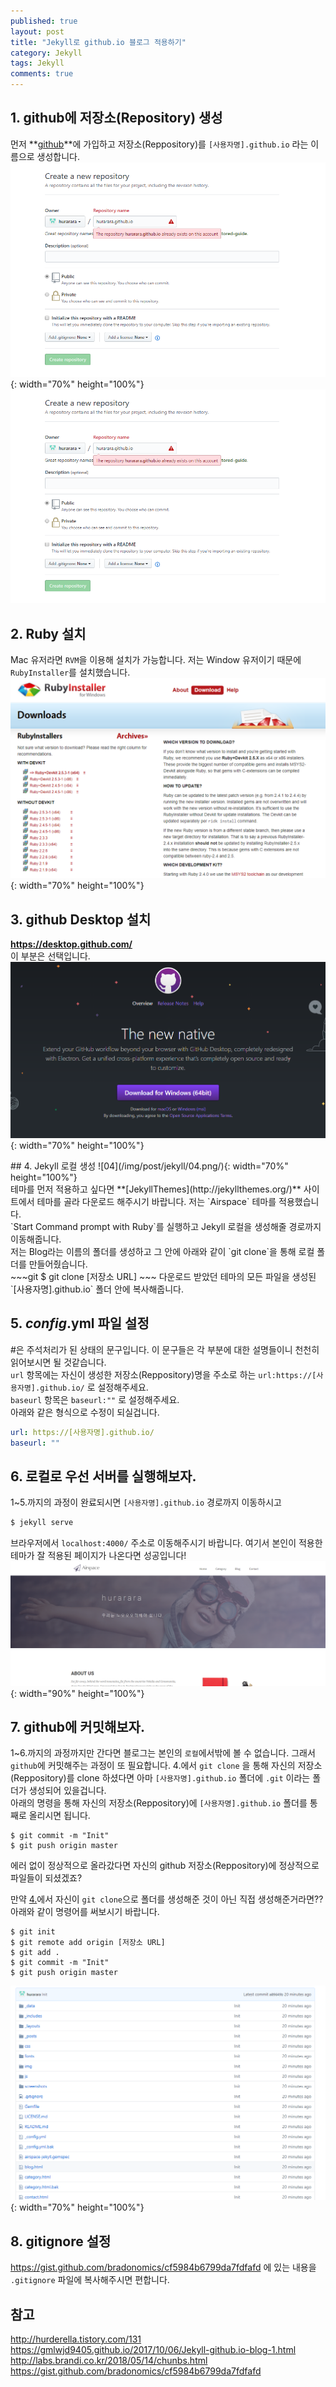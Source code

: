 ```yaml
---
published: true
layout: post
title: "Jekyll로 github.io 블로그 적용하기"
category: Jekyll
tags: Jekyll
comments: true
---
```


## 1. github에 저장소(Repository) 생성
먼저 **[github](https://github.com/)**에 가입하고 저장소(Reppository)를 `[사용자명].github.io` 라는 이름으로 생성합니다.
![01](/img/post/jekyll/01.png/){: width="70%" height="100%"}
<img src="/img/post/jekyll/01.png/" style="width=70%; height=100%;" />

## 2. Ruby 설치
Mac 유저라면 `RVM`을 이용해 설치가 가능합니다.
저는 Window 유저이기 때문에 `RubyInstaller`를 설치했습니다.
![02](/img/post/jekyll/02.png/){: width="70%" height="100%"}

## 3. github Desktop 설치
**<https://desktop.github.com/>** <br/>
이 부분은 선택입니다. <br/>
![03](/img/post/jekyll/03.png/){: width="70%" height="100%"}

<a id="4"/>
## 4. Jekyll 로컬 생성
![04](/img/post/jekyll/04.png/){: width="70%" height="100%"} <br/>
테마를 먼저 적용하고 싶다면 **[JekyllThemes](http://jekyllthemes.org/)** 사이트에서 테마를 골라 다운로드 해주시기 바랍니다. 저는 `Airspace` 테마를 적용했습니다.<br/>
`Start Command prompt with Ruby`를 실행하고 Jekyll 로컬을 생성해줄 경로까지 이동해줍니다. <br/>
저는 Blog라는 이름의 폴더를 생성하고 그 안에 아래와 같이 `git clone`을 통해 로컬 폴더를 만들어줬습니다. <br/>
~~~git
$ git clone [저장소 URL]
~~~
다운로드 받았던 테마의 모든 파일을 생성된 `[사용자명].github.io` 폴더 안에 복사해줍니다. <br/>

## 5. _config_.yml 파일 설정
#은 주석처리가 된 상태의 문구입니다. 이 문구들은 각 부분에 대한 설명들이니 천천히 읽어보시면 될 것같습니다.<br/>
`url` 항목에는 자신이 생성한 저장소(Reppository)명을 주소로 하는 `url:https://[사용자명].github.io/` 로 설정해주세요. <br/>
`baseurl` 항목은 `baseurl:""` 로 설정해주세요. <br/>
아래와 같은 형식으로 수정이 되실겁니다.
~~~yml
url: https://[사용자명].github.io/
baseurl: ""
~~~

## 6. 로컬로 우선 서버를 실행해보자.
1~5.까지의 과정이 완료되시면 `[사용자명].github.io` 경로까지 이동하시고
~~~ruby
$ jekyll serve
~~~
브라우저에서 `localhost:4000/` 주소로 이동해주시기 바랍니다. 여기서 본인이 적용한 테마가 잘 적용된 페이지가 나온다면 성공입니다!
![06](/img/post/jekyll/06.png/){: width="90%" height="100%"}

## 7. github에 커밋해보자.
1~6.까지의 과정까지만 간다면 블로그는 본인의 `로컬`에서밖에 볼 수 없습니다. 그래서 `github`에 커밋해주는 과정이 또 필요합니다.
4.에서 `git clone` 을 통해 자신의 저장소(Reppository)를 clone 하셨다면 아마 `[사용자명].github.io` 폴더에 `.git` 이라는 폴더가 생성되어 있을겁니다. <br/>
아래의 명령을 통해 자신의 저장소(Reppository)에 `[사용자명].github.io` 폴더를 통째로 올리시면 됩니다.
~~~git
$ git commit -m "Init"
$ git push origin master
~~~
에러 없이 정상적으로 올라갔다면 자신의 github 저장소(Reppository)에 정상적으로 파일들이 되셨겠죠?

만약 [4.](#4)에서 자신이 `git clone`으로 폴더를 생성해준 것이 아닌 직접 생성해준거라면?? <br/>
아래와 같이 명령어를 써보시기 바랍니다.
~~~git
$ git init
$ git remote add origin [저장소 URL]
$ git add .
$ git commit -m "Init"
$ git push origin master
~~~
![07](/img/post/jekyll/07.png/){: width="70%" height="100%"}

## 8. gitignore 설정
<https://gist.github.com/bradonomics/cf5984b6799da7fdfafd> 에 있는 내용을 `.gitignore` 파일에 복사해주시면 편합니다.

## 참고
<http://hurderella.tistory.com/131> <br/>
<https://gmlwjd9405.github.io/2017/10/06/Jekyll-github.io-blog-1.html> <br/>
<http://labs.brandi.co.kr/2018/05/14/chunbs.html> <br/>
<https://gist.github.com/bradonomics/cf5984b6799da7fdfafd> <br/>